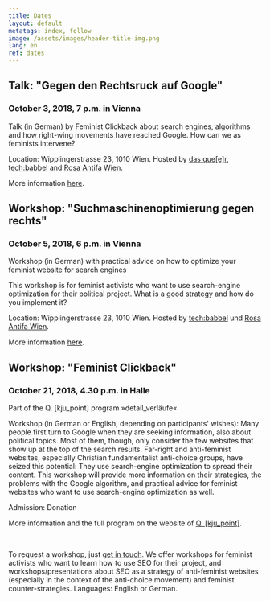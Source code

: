 ```yaml
---
title: Dates
layout: default
metatags: index, follow
image: /assets/images/header-title-img.png
lang: en
ref: dates
---
```


<div class="gruen termine">
<h2>Talk: "Gegen den Rechtsruck auf Google"</h2>
<h3>October 3, 2018, 7 p.m. in Vienna</h3>
<p>Talk (in German) by Feminist Clickback about search engines, algorithms and how right-wing movements have reached Google. How can we as feminists intervene?</p>
<p>Location: Wipplingerstrasse 23, 1010 Wien. Hosted by <a href="https://queer.raw.at/">das que[e]r</a>, <a href="https://techbabbel.info/">tech:babbel</a> and <a href="https://raw.at/">Rosa Antifa Wien</a>.</p>
<p>More information <a href="https://www.raw.at/texte/2018/gegen-den-rechtsruck-auf-google/">here</a>.</p>
</div>
<div class="gruen termine">
<h2>Workshop: "Suchmaschinenoptimierung gegen rechts"</h2>
<h3>October 5, 2018, 6 p.m. in Vienna</h3>
<p>Workshop (in German) with practical advice on how to optimize your feminist website for search engines</p>
<p>This workshop is for feminist activists who want to use search-engine optimization for their political project. What is a good strategy and how do you implement it?</p>
<p>Location: Wipplingerstrasse 23, 1010 Wien. Hosted by <a href="https://techbabbel.info/">tech:babbel</a> und <a href="https://raw.at/">Rosa Antifa Wien</a>.</p>
<p>More information <a href="https://www.raw.at/texte/2018/suchmaschinenoptimierung-gegen-rechts/">here</a>.
</div>
<div class="gruen termine">
<h2>Workshop: "Feminist Clickback"</h2>
<h3>October 21, 2018, 4.30 p.m. in Halle</h3>
<p>Part of the Q. [kju_point] program »detail_verläufe«</p>
<p>Workshop (in German or English, depending on participants' wishes): Many people first turn to Google when they are seeking information, also about political topics. Most of them, though, only consider the few websites that show up at the top of the search results. Far-right and anti-feminist websites, especially Christian fundamentalist anti-choice groups, have seized this potential: They use search-engine optimization to spread their content. This workshop will provide more information on their strategies, the problems with the Google algorithm, and practical advice for feminist websites who want to use search-engine optimization as well.</p>
<p>Admission: Donation</p>
<p>More information and the full program on the website of <a href="https://kjupoint.tumblr.com/programm">Q. [kju_point]</a>.</p>
<p>&nbsp;</p>
<div class="gruen termine">
<p>To request a workshop, just <a href="/en/contact.html">get in touch</a>. We offer workshops for feminist activists who want to learn how to use SEO for their project, and workshops/presentations about SEO as a strategy of anti-feminist websites (especially in the context of the anti-choice movement) and feminist counter-strategies. Languages: English or German.</p>
</div>
